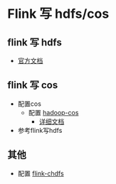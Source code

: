 # Flink 写 hdfs/cos

## flink 写 hdfs

- [官方文档](https://ci.apache.org/projects/flink/flink-docs-master/dev/connectors/file_sink.html)

## flink 写 cos

- 配置cos
    - 配置 [hadoop-cos](https://github.com/tencentyun/hadoop-cos)
        - [详细文档](https://cloud.tencent.com/document/product/436/6884)
- 参考flink写hdfs

## 其他

- 配置 [flink-chdfs](https://github.com/tencentyun/flink-chdfs)
